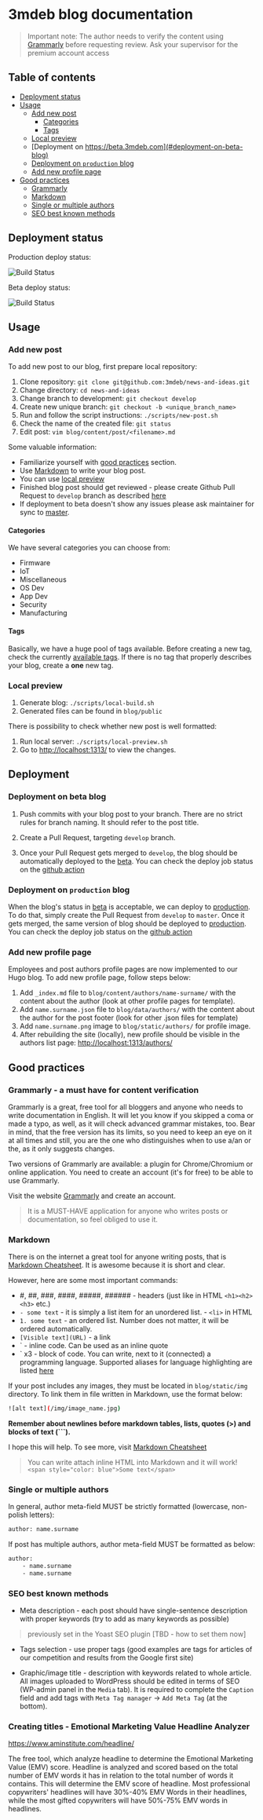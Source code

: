 # 3mdeb blog documentation

> Important note: The author needs to verify the content using
> [Grammarly](#grammarly---a-must-have-for-content-verification) before
> requesting review. Ask your supervisor for the premium account access

## Table of contents

<!-- toc -->

- [Deployment status](#deployment-status)
- [Usage](#usage)
  - [Add new post](#add-new-post)
    - [Categories](#categories)
    - [Tags](#tags)
  - [Local preview](#local-preview)
  - [Deployment on https://beta.3mdeb.com](#deployment-on-beta-blog)
  - [Deployment on `production` blog](#deployment-on-production-blog)
  - [Add new profile page](#add-new-profile-page)
- [Good practices](#good-practices)
  - [Grammarly](#grammarly---a-must-have-for-content-verification)
  - [Markdown](#markdown)
  - [Single or multiple authors](#single-or-multiple-authors)
  - [SEO best known methods](#seo-best-known-methods)

<!-- tocstop -->

## Deployment status

Production deploy status:

![Build Status](https://github.com/3mdeb/news-and-ideas/workflows/Build%20news-and-ideas/badge.svg?branch=master)

Beta deploy status:

![Build Status](https://github.com/3mdeb/news-and-ideas/workflows/Build%20news-and-ideas/badge.svg?branch=develop)

## Usage

### Add new post

To add new post to our blog, first prepare local repository:

1. Clone repository: `git clone git@github.com:3mdeb/news-and-ideas.git`
1. Change directory: `cd news-and-ideas`
1. Change branch to development: `git checkout develop`
1. Create new unique branch: `git checkout -b <unique_branch_name>`
1. Run and follow the script instructions: `./scripts/new-post.sh`
1. Check the name of the created file: `git status`
1. Edit post: `vim blog/content/post/<filename>.md`

Some valuable information:

- Familiarize yourself with [good practices](#good-practices) section.
- Use [Markdown](#markdown) to write your blog post.
- You can use [local preview](#local-preview)
- Finished blog post should get reviewed - please create Github Pull Request to
  `develop` branch as described [here](#deployment)
- If deployment to beta doesn't show any issues please ask maintainer for sync
  to [master](#deployment).

#### Categories

We have several categories you can choose from:

- Firmware
- IoT
- Miscellaneous
- OS Dev
- App Dev
- Security
- Manufacturing

#### Tags

Basically, we have a huge pool of tags available. Before creating a new tag,
check the currently [available tags](https://blog.3mdeb.com/tags/). If there is
no tag that properly describes your blog, create a **one** new tag.

### Local preview

1. Generate blog: `./scripts/local-build.sh`
1. Generated files can be found in `blog/public`

There is possibility to check whether new post is well formatted:

1. Run local server: `./scripts/local-preview.sh`
1. Go to [http://localhost:1313/](http://localhost:1313/) to view the changes.

## Deployment

### Deployment on beta blog

1. Push commits with your blog post to your branch. There are no strict rules
   for branch naming. It should refer to the post title.

1. Create a Pull Request, targeting `develop` branch.

1. Once your Pull Request gets merged to `develop`, the blog should be
   automatically deployed to the [beta](https://beta.blog.3mdeb.com). You can
   check the deploy job status on the
   [github action](https://github.com/3mdeb/news-and-ideas/actions/workflows/build.yml)

### Deployment on `production` blog

When the blog's status in [beta](https://beta.blog.3mdeb.com) is acceptable, we
can deploy to [production](https://blog.3mdeb.com). To do that, simply create
the Pull Request from `develop` to `master`. Once it gets merged, the same
version of blog should be deployed to [production](https://blog.3mdeb.com). You
can check the deploy job status on the
[github action](https://github.com/3mdeb/news-and-ideas/actions/workflows/build.yml)

### Add new profile page

Employees and post authors profile pages are now implemented to our Hugo blog.
To add new profile page, follow steps below:

1. Add `_index.md` file to `blog/content/authors/name-surname/` with the content
   about the author (look at other profile pages for template).
1. Add `name.surname.json` file to `blog/data/authors/` with the content about
   the author for the post footer (look for other .json files for template)
1. Add `name.surname.png` image to `blog/static/authors/` for profile image.
1. After rebuilding the site (locally), new profile should be visible in the
   authors list page: <http://localhost:1313/authors/>

## Good practices

### Grammarly - a must have for content verification

Grammarly is a great, free tool for all bloggers and anyone who needs to write
documentation in English. It will let you know if you skipped a coma or made a
typo, as well, as it will check advanced grammar mistakes, too. Bear in mind,
that the free version has its limits, so you need to keep an eye on it at all
times and still, you are the one who distinguishes when to use a/an or the, as
it only suggests changes.

Two versions of Grammarly are available: a plugin for Chrome/Chromium or online
application. You need to create an account (it's for free) to be able to use
Grammarly.

Visit the website [Grammarly](https://app.grammarly.com/) and create an account.

> It is a MUST-HAVE application for anyone who writes posts or documentation, so
> feel obliged to use it.

### Markdown

There is on the internet a great tool for anyone writing posts, that is
[Markdown Cheatsheet](https://github.com/adam-p/markdown-here/wiki/Markdown-Cheatsheet).
It is awesome because it is short and clear.

However, here are some most important commands:

- #, ##, ###, ####, #####, ###### - headers (just like in HTML `<h1><h2><h3>`
  etc.)
- `- some text` - it is simply a list item for an unordered list. - `<li>` in
  HTML
- `1. some text` - an ordered list. Number does not matter, it will be ordered
  automatically.
- `[Visible text](URL)` - a link
- \` - inline code. Can be used as an inline quote
- \` x3 - block of code. You can write, next to it (connected) a programming
  language. Supported aliases for language highlighting are listed
  [here](https://gohugo.io/content-management/syntax-highlighting/#list-of-chroma-highlighting-languages)

If your post includes any images, they must be located in `blog/static/img`
directory. To link them in file written in Markdown, use the format below:

```bash
![alt text](/img/image_name.jpg)
```

**Remember about newlines before markdown tables, lists, quotes (>) and blocks
of text (\`\`\`).**

I hope this will help. To see more, visit
[Markdown Cheatsheet](https://github.com/adam-p/markdown-here/wiki/Markdown-Cheatsheet)

> You can write attach inline HTML into Markdown and it will work!
> `<span style="color: blue">Some text</span>`

### Single or multiple authors

In general, author meta-field MUST be strictly formatted (lowercase, non-polish
letters):

```bash
author: name.surname
```

If post has multiple authors, author meta-field MUST be formatted as below:

```bash
author:
    - name.surname
    - name.surname
```

### SEO best known methods

- Meta description - each post should have single-sentence description with
  proper keywords (try to add as many keywords as possible)

> previously set in the Yoast SEO plugin \[TBD - how to set them now\]

- Tags selection - use proper tags (good examples are tags for articles of our
  competition and results from the Google first site)

- Graphic/image title - description with keywords related to whole article. All
  images uploaded to WordPress should be edited in terms of SEO (WP-admin panel
  in the `Media` tab). It is required to complete the `Caption` field and add
  tags with `Meta Tag manager` -> `Add Meta Tag` (at the bottom).

### Creating titles - Emotional Marketing Value Headline Analyzer

<https://www.aminstitute.com/headline/>

The free tool, which analyze headline to determine the Emotional Marketing Value
(EMV) score. Headline is analyzed and scored based on the total number of EMV
words it has in relation to the total number of words it contains. This will
determine the EMV score of headline. Most professional copywriters' headlines
will have 30%-40% EMV Words in their headlines, while the most gifted
copywriters will have 50%-75% EMV words in headlines.

